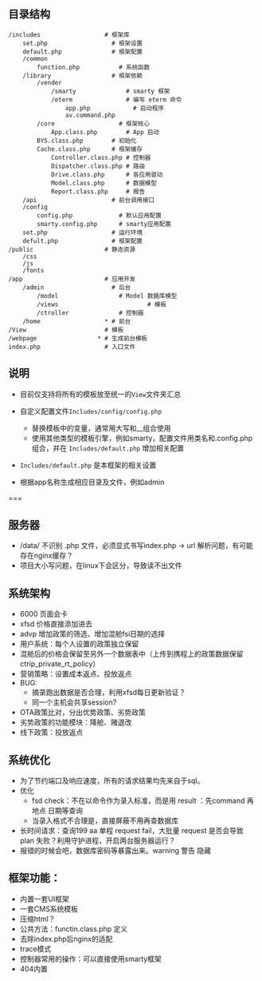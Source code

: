 ## 目录结构

```
/includes                  # 框架库
	set.php                  # 框架设置
	default.php              # 框架配置
	/common                       
		function.php           # 系统函数
	/library                 # 框架依赖  
		/vender  
			/smarty              # smarty 框架
			/eterm               # 编写 eterm 命令
				app.php            # 启动程序
				av.command.php   
		/core                  # 框架核心
			App.class.php        # App 启动
	    BYS.class.php        # 初始化
	    Cache.class.php      # 框架缓存
			Controller.class.php # 控制器
			Dispatcher.class.php # 路由
			Drive.class.php      # 各应用驱动
			Model.class.php      # 数据模型
			Report.class.php     # 报告
	/api                     # 前台调用接口
	/config
		config.php             # 默认应用配置
		smarty.config.php      # smarty应用配置
	set.php                  # 运行环境
	defult.php               # 框架配置
/public                    # 静态资源
	/css
	/js
	/fonts
/app                       # 应用开发
	/admin                   # 后台
		/model                 # Model 数据库模型
		/views					       # 模板
		/ctroller              # 控制器
	/home                  * # 前台
/View                      # 模板
/webpage                 * # 生成前台模板
index.php                  # 入口文件
```

## 说明

* 目前仅支持将所有的模板放至统一的`View`文件夹汇总
* 自定义配置文件`Includes/config/config.php`

	* 替换模板中的变量，通常用大写和__组合使用
	* 使用其他类型的模板引擎，例如smarty，配置文件用类名和.config.php组合，并在 `Includes/default.php` 增加相关配置

* `Includes/default.php` 是本框架的相关设置
* 根据app名称生成相应目录及文件，例如admin

===
## 服务器
* /data/ 不识别 .php 文件，必须显式书写index.php  -> url 解析问题，有可能存在nginx缓存？
* 项目大小写问题，在linux下会区分，导致读不出文件

## 系统架构
* 6000 页面会卡
* xfsd 价格直接添加进去
* advp 增加政策的筛选、增加混舱fsi日期的选择
* 用户系统：每个人设置的政策独立保留
* 混舱后的价格会保留至另外一个数据表中（上传到携程上的政策数据保留 ctrip_private_rt_policy）
* 营销策略：设置成本返点、投放返点
* BUG:
	* 摘录跑出数据是否合理，利用xfsd每日更新验证？
	* 同一个主机会共享session?
* OTA政策比对，分出优势政策、劣势政策
* 劣势政策的功能模块：降舱、赌退改
* 线下政策：投放返点

## 系统优化
* 为了节约端口及响应速度，所有的请求结果均先来自于sql。
* 优化 
	* fsd check：不在以命令作为录入标准，而是用 result ：先command 再 地点 日期等查询
	* 当录入格式不合理是，直接屏蔽不用再查数据库
* 长时间请求：查询199 aa 单程 request fail，大批量 request 是否会导致 plan 失败？利用守护进程，开启两台服务器运行？
* 报错的时候会吧，数据库密码等暴露出来。warning 警告 隐藏

## 框架功能：
* 内置一套UI框架
* 一套CMS系统模板
* 压缩html？
* 公共方法：functin.class.php 定义
* 去除index.php后nginx的适配
* trace模式
* 控制器常用的操作：可以直接使用smarty框架
* 404内置

